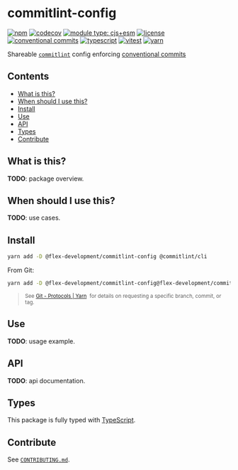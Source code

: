 # commitlint-config

[![npm](https://img.shields.io/npm/v/@flex-development/commitlint-config.svg)](https://npmjs.com/package/@flex-development/commitlint-config)
[![codecov](https://codecov.io/gh/flex-development/commitlint-config/branch/main/graph/badge.svg?token=hJhCIS5UIM)](https://codecov.io/gh/flex-development/commitlint-config)
[![module type: cjs+esm](https://img.shields.io/badge/module%20type-cjs%2Besm-brightgreen)](https://github.com/voxpelli/badges-cjs-esm)
[![license](https://img.shields.io/github/license/flex-development/commitlint-config.svg)](LICENSE.md)
[![conventional commits](https://img.shields.io/badge/-conventional%20commits-fe5196?logo=conventional-commits&logoColor=ffffff)](https://conventionalcommits.org/)
[![typescript](https://img.shields.io/badge/-typescript-3178c6?logo=typescript&logoColor=ffffff)](https://typescriptlang.org/)
[![vitest](https://img.shields.io/badge/-vitest-6e9f18?style=flat&logo=vitest&logoColor=ffffff)](https://vitest.dev/)
[![yarn](https://img.shields.io/badge/-yarn-2c8ebb?style=flat&logo=yarn&logoColor=ffffff)](https://yarnpkg.com/)

Shareable [`commitlint`][1] config enforcing [conventional commits][2]

## Contents

- [What is this?](#what-is-this)
- [When should I use this?](#when-should-i-use-this)
- [Install](#install)
- [Use](#use)
- [API](#api)
- [Types](#types)
- [Contribute](#contribute)

## What is this?

**TODO**: package overview.

## When should I use this?

**TODO**: use cases.

## Install

```sh
yarn add -D @flex-development/commitlint-config @commitlint/cli
```

From Git:

```sh
yarn add -D @flex-development/commitlint-config@flex-development/commitlint-config @commitlint/cli
```

<blockquote>
  <small>
    See <a href='https://yarnpkg.com/features/protocols#git'>Git - Protocols | Yarn</a>
    &nbsp;for details on requesting a specific branch, commit, or tag.
  </small>
</blockquote>

## Use

**TODO**: usage example.

## API

**TODO**: api documentation.

## Types

This package is fully typed with [TypeScript][3].

## Contribute

See [`CONTRIBUTING.md`](CONTRIBUTING.md).

[1]: https://commitlint.js.org/
[2]: https://conventionalcommits.org/
[3]: https://www.typescriptlang.org
